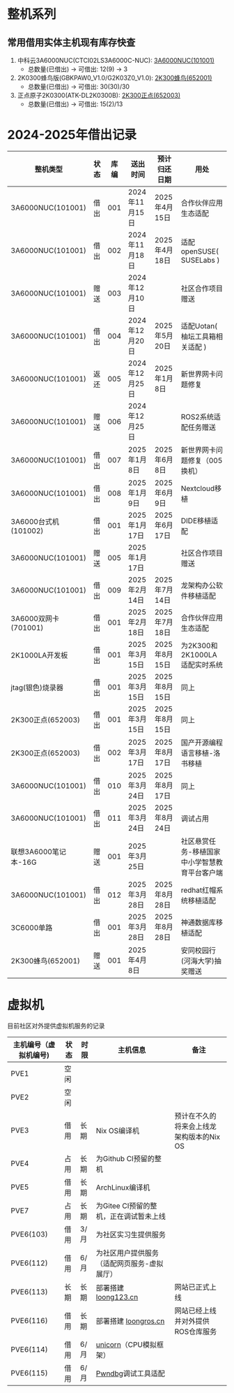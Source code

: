 # 整机系列

## 常用借用实体主机现有库存快查

1. 中科云3A6000NUC(CTCI02LS3A6000C-NUC): [3A6000NUC(101001)](../仓库物品/整机板卡库.md#3a6000nuc101001)
    * 总数量(已借出) -> 可借出: 12(9) -> 3
2. 2K0300蜂鸟版(GBKPAW0_V1.0/G2K03Z0_V1.0): [2K300蜂鸟(652001)](../仓库物品/整机板卡库.md#2k0300蜂鸟652001)
    * 总数量(已借出) -> 可借出: 30(30)/30
3. 正点原子2K0300(ATK-DL2K0300B): [2K300正点(652003)](../仓库物品/整机板卡库.md#2k0300蜂鸟652001)
    * 总数量(已借出) -> 可借出: 15(2)/13


# 2024-2025年借出记录

| 整机类型 | 状态 | 库编 | 送出时间 | 预计归还日期 | 用处 |
|---|---|---|---|---|---|
| 3A6000NUC(101001) | 借出 | 001 | 2024年11月15日 | 2025年4月15日 | 合作伙伴应用生态适配 |
| 3A6000NUC(101001) | 借出 | 002 | 2024年11月18日 | 2025年4月18日 | 适配openSUSE( SUSELabs ) |
| 3A6000NUC(101001) | 赠送 | 003 | 2024年12月10日 |  | 社区合作项目赠送 |
| 3A6000NUC(101001) | 借出 | 004 | 2024年12月20日 | 2025年5月20日 | 适配Uotan( 柚坛工具箱相关适配 ) |
| 3A6000NUC(101001) | 返还 | 005 | 2024年12月25日 | 2025年1月8日 | 新世界网卡问题修复 |
| 3A6000NUC(101001) | 赠送 | 006 | 2024年12月25日 |  | ROS2系统适配任务赠送 |
| 3A6000NUC(101001) | 借出 | 007 | 2025年1月8日 | 2025年6月8日 | 新世界网卡问题修复（005换机） |
| 3A6000NUC(101001) | 借出 | 008 | 2025年1月9日 | 2025年6月9日 | Nextcloud移植 |
| 3A6000台式机(101002) | 借出 | 001 | 2025年1月17日 | 2025年6月17日 | DIDE移植适配 |
| 3A6000NUC(101001) | 赠送 | 005 | 2025年1月17日 |  | 社区合作项目赠送 |
| 3A6000NUC(101001) | 借出 | 009 | 2025年2月14日 | 2025年7月14日 | 龙架构办公软件移植适配 |
| 3A6000双网卡(701001) | 借出 | 001 | 2025年2月18日 | 2025年7月18日 | 合作伙伴应用生态适配 |
| 2K1000LA开发板 | 借出 | 001 | 2025年3月15日 | 2025年8月15日 | 为2K300和2K1000LA适配实时系统 |
| jtag(银色)烧录器 | 借出 | 001 | 2025年3月15日 | 2025年8月15日 | 同上 |
| 2K300正点(652003) | 借出 | 001 | 2025年3月15日 | 2025年8月15日 | 同上 |
| 2K300正点(652003) | 借出 | 002 | 2025年3月17日 | 2025年8月17日 | 国产开源编程语言移植-洛书移植 |
| 3A6000NUC(101001) | 借出 | 010 | 2025年3月24日 | 2025年8月17日 | 同上 |
| 3A6000NUC(101001) | 借出 | 011 | 2025年3月24日 | 2025年8月24日 | 调试占用 |
| 联想3A6000笔记本-16G | 赠送 | 001 | 2025年3月25日 |  | 社区悬赏任务-移植国家中小学智慧教育平台客户端 |
| 3A6000NUC(101001) | 借出 | 012 | 2025年3月28日 | 2025年8月28日 | redhat红帽系统移植适配 |
| 3C6000单路 | 借出 | 001 | 2025年3月28日 | 2025年8月28日 | 神通数据库移植适配 |
| 2K300蜂鸟(652001) | 赠送 | 001 | 2025年4月8日 |  | 安同校园行(河海大学)抽奖赠送 |


# 虚拟机

目前社区对外提供虚拟机服务的记录

主机编号（虚拟机编号) | 状态 | 时限 | 主机信息 | 备注
--  | -- | -- | -- | --
PVE1 | 空闲 | | |
PVE2 | 空闲 | | |
PVE3 | 借用 | 长期 | Nix OS编译机 | 预计在不久的将来会上线龙架构版本的Nix OS
PVE4 | 占用 | 长期 | 为Github CI预留的整机
PVE5 | 借用 | 长期 | ArchLinux编译机
PVE7 | 占用 | 长期 | 为Gitee CI预留的整机，正在调试暂未上线 
PVE6(103) | 借用 | 3/月 | 为社区实习生提供服务 | 
PVE6(112) | 借用 | 6/月 | 为社区用户提供服务（适配网页服务-虚拟展厅）|
PVE6(113) | 长期 | 长期 | 部署搭建 [loong123.cn](loong123.cn) | 网站已正式上线 |
PVE6(116) | 借用 | 长期 | 部署搭建 [loongros.cn](loongros.cn) | 网站已经上线并对外提供ROS仓库服务 |
PVE6(114) | 借用 | 6/月 | [unicorn](https://github.com/unicorn-engine/unicorn/)（CPU模拟框架）|
PVE6(115) | 借用 | 6/月 | [Pwndbg](https://github.com/pwndbg/pwndbg)调试工具适配 |



